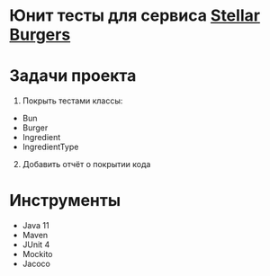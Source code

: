 # Юнит тесты для сервиса [Stellar Burgers](https://stellarburgers.nomoreparties.site/)
# Задачи проекта
1. Покрыть тестами классы:
- Bun
- Burger
- Ingredient
- IngredientType
2. Добавить отчёт о покрытии кода
# Инструменты
- Java 11
- Maven
- JUnit 4
- Mockito
- Jacoco
